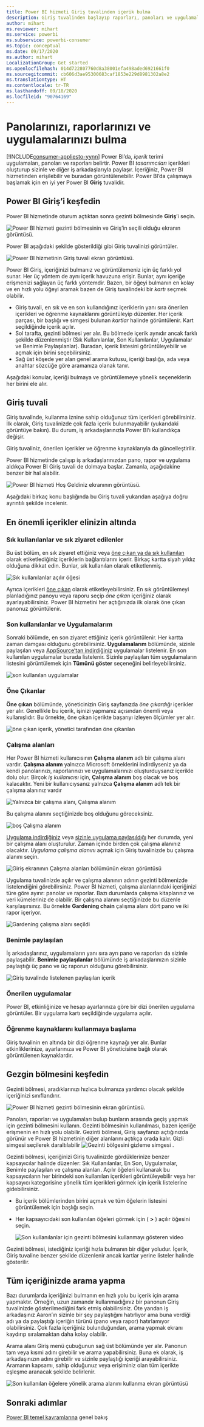 ```yaml
---
title: Power BI hizmeti Giriş tuvalinden içerik bulma
description: Giriş tuvalinden başlayıp raporları, panoları ve uygulamaları bulun ve açın.
author: mihart
ms.reviewer: mihart
ms.service: powerbi
ms.subservice: powerbi-consumer
ms.topic: conceptual
ms.date: 09/17/2020
ms.author: mihart
LocalizationGroup: Get started
ms.openlocfilehash: 014d722807760d8a38001efa498aded6921661f0
ms.sourcegitcommit: cb606d3ae95300683caf1853e229d8981302a8e2
ms.translationtype: HT
ms.contentlocale: tr-TR
ms.lasthandoff: 09/18/2020
ms.locfileid: "90764169"
---
```

# <a name="find-your-dashboards-reports-and-apps"></a>Panolarınızı, raporlarınızı ve uygulamalarınızı bulma

[!INCLUDE[consumer-appliesto-yynn](../includes/consumer-appliesto-yynn.md)]
Power BI’da, *içerik* terimi uygulamaları, panoları ve raporları belirtir. Power BI *tasarımcıları* içerikleri oluşturup sizinle ve diğer iş arkadaşlarıyla paylaşır. İçeriğiniz, Power BI hizmetinden erişilebilir ve buradan görüntülenebilir. Power BI’da çalışmaya başlamak için en iyi yer Power BI **Giriş** tuvalidir.

## <a name="explore-power-bi-home"></a>Power BI Giriş’i keşfedin
Power BI hizmetinde oturum açtıktan sonra gezinti bölmesinde **Giriş**’i seçin. 

![Power BI hizmeti gezinti bölmesinin ve Giriş’in seçili olduğu ekranın görüntüsü.](media/end-user-home/power-bi-select-home.png)


Power BI aşağıdaki şekilde gösterildiği gibi Giriş tuvalinizi görüntüler.
 
![Power BI hizmetinin Giriş tuvali ekran görüntüsü.](media/end-user-home/power-bi-home-canvas.png)

Power BI Giriş, içeriğinizi bulmanız ve görüntülemeniz için üç farklı yol sunar. Her üç yöntem de aynı içerik havuzuna erişir. Bunlar, aynı içeriğe erişmenizi sağlayan üç farklı yöntemdir. Bazen, bir öğeyi bulmanın en kolay ve en hızlı yolu öğeyi aramak bazen de Giriş tuvalindeki bir *kartı* seçmek olabilir.

- Giriş tuvali, en sık ve en son kullandığınız içeriklerin yanı sıra önerilen içerikleri ve öğrenme kaynaklarını görüntüleyip düzenler. Her içerik parçası, bir başlığı ve simgesi bulunan *kartlar* halinde görüntülenir. Kart seçildiğinde içerik açılır.
- Sol tarafta, gezinti bölmesi yer alır. Bu bölmede içerik aynıdır ancak farklı şekilde düzenlenmiştir (Sık Kullanılanlar, Son Kullanılanlar, Uygulamalar ve Benimle Paylaşılanlar). Buradan, içerik listesini görüntüleyebilir ve açmak için birini seçebilirsiniz.
- Sağ üst köşede yer alan genel arama kutusu, içeriği başlığa, ada veya anahtar sözcüğe göre aramanıza olanak tanır.

Aşağıdaki konular, içeriği bulmaya ve görüntülemeye yönelik seçeneklerin her birini ele alır.

## <a name="home-canvas"></a>Giriş tuvali
Giriş tuvalinde, kullanma iznine sahip olduğunuz tüm içerikleri görebilirsiniz. İlk olarak, Giriş tuvalinizde çok fazla içerik bulunmayabilir (yukarıdaki görüntüye bakın). Bu durum, iş arkadaşlarınızla Power BI’ı kullandıkça değişir.

Giriş tuvaliniz, önerilen içerikler ve öğrenme kaynaklarıyla da güncelleştirilir. 
 
Power BI hizmetinde çalışıp iş arkadaşlarınızdan pano, rapor ve uygulama aldıkça Power BI Giriş tuvali de dolmaya başlar. Zamanla, aşağıdakine benzer bir hal alabilir.

![Power BI hizmeti Hoş Geldiniz ekranının görüntüsü.](media/end-user-home/power-bi-home-full.png)

 
Aşağıdaki birkaç konu başlığında bu Giriş tuvali yukarıdan aşağıya doğru ayrıntılı şekilde incelenir.

## <a name="most-important-content-at-your-fingertips"></a>En önemli içerikler elinizin altında

### <a name="favorites-and-frequents"></a>Sık kullanılanlar ve sık ziyaret edilenler
Bu üst bölüm, en sık ziyaret ettiğiniz veya [öne çıkan ya da sık kullanılan](end-user-favorite.md) olarak etiketlediğiniz içeriklerin bağlantılarını içerir. Birkaç kartta siyah yıldız olduğuna dikkat edin. Bunlar, sık kullanılan olarak etiketlenmiş. 

![Sık kullanılanlar açılır öğesi](./media/end-user-home/power-bi-favorites.png)

Ayrıca içerikleri [öne çıkan](end-user-featured.md) olarak etiketleyebilirsiniz. En sık görüntülemeyi planladığınız panoyu veya raporu seçip *öne çıkan* içeriğiniz olarak ayarlayabilirsiniz. Power BI hizmetini her açtığınızda ilk olarak öne çıkan panonuz görüntülenir. 


### <a name="recents-and-my-apps"></a>Son kullanılanlar ve Uygulamalarım
Sonraki bölümde, en son ziyaret ettiğiniz içerik görüntülenir. Her kartta zaman damgası olduğunu görebilirsiniz. **Uygulamalarım** bölümünde, sizinle paylaşılan veya [AppSource’tan indirdiğiniz](end-user-apps.md) uygulamalar listelenir. En son kullanılan uygulamalar burada listelenir. Sizinle paylaşılan tüm uygulamaların listesini görüntülemek için **Tümünü göster** seçeneğini belirleyebilirsiniz.

![son kullanılan uygulamalar](./media/end-user-home/power-bi-recent.png)

### <a name="featured"></a>Öne Çıkanlar
**Öne çıkan** bölümünde, yöneticinizin Giriş sayfanızda *öne çıkardığı* içerikler yer alır. Genellikle bu içerik, işinizi yapmanız açısından önemli veya kullanışlıdır. Bu örnekte, öne çıkan içerikte başarıyı izleyen ölçümler yer alır.


![öne çıkan içerik, yönetici tarafından öne çıkarılan](./media/end-user-home/power-bi-featured.png)

### <a name="workspaces"></a>Çalışma alanları
Her Power BI hizmeti kullanıcısının **Çalışma alanım** adlı bir çalışma alanı vardır. **Çalışma alanım** yalnızca Microsoft örneklerini indirdiyseniz ya da kendi panolarınızı, raporlarınızı ve uygulamalarınızı oluşturduysanız içerikle dolu olur. Birçok *iş kullanıcısı* için, **Çalışma alanım** boş olacak ve boş kalacaktır. Yeni bir kullanıcıysanız yalnızca **Çalışma alanım** adlı tek bir çalışma alanınız vardır 

![Yalnızca bir çalışma alanı, Çalışma alanım](./media/end-user-home/power-bi-one-workspace.png)

Bu çalışma alanını seçtiğinizde boş olduğunu göreceksiniz.

![boş Çalışma alanım](./media/end-user-home/power-bi-empty-workspace.png)

[Uygulama indirdiğiniz](end-user-app-marketing.md) veya [sizinle uygulama paylaşıldığı](end-user-apps.md) her durumda, yeni bir çalışma alanı oluşturulur. Zaman içinde birden çok çalışma alanınız olacaktır. *Uygulama çalışma alanını* açmak için Giriş tuvalinizde bu çalışma alanını seçin. 

![Giriş ekranının Çalışma alanları bölümünün ekran görüntüsü](./media/end-user-home/power-bi-workspace-more.png)

Uygulama tuvalinizde açılır ve çalışma alanının adının gezinti bölmenizde listelendiğini görebilirsiniz. Power BI hizmeti, çalışma alanlarındaki içeriğinizi türe göre ayırır: panolar ve raporlar. Bazı durumlarda çalışma kitaplarınız ve veri kümeleriniz de olabilir. Bir çalışma alanını seçtiğinizde bu düzenle karşılaşırsınız. Bu örnekte **Gardening chain** çalışma alanı dört pano ve iki rapor içeriyor.

![Gardening çalışma alanı seçildi](./media/end-user-home/power-bi-search-workspace.png)

### <a name="shared-with-me"></a>Benimle paylaşılan
İş arkadaşlarınız, uygulamaların yanı sıra ayrı pano ve raporları da sizinle paylaşabilir. **Benimle paylaşılanlar** bölümünde iş arkadaşlarınızın sizinle paylaştığı üç pano ve üç raporun olduğunu görebilirsiniz.

![Giriş tuvalinde listelenen paylaşılan içerik](./media/end-user-home/power-bi-shared.png)

### <a name="recommended-apps"></a>Önerilen uygulamalar
Power BI, etkinliğinize ve hesap ayarlarınıza göre bir dizi önerilen uygulama görüntüler. Bir uygulama kartı seçildiğinde uygulama açılır.
 
### <a name="getting-started-learning-resources"></a>Öğrenme kaynaklarını kullanmaya başlama
Giriş tuvalinin en altında bir dizi öğrenme kaynağı yer alır. Bunlar etkinliklerinize, ayarlarınıza ve Power BI yöneticisine bağlı olarak görüntülenen kaynaklardır. 
 
## <a name="explore-the-nav-pane"></a>Gezgin bölmesini keşfedin

Gezinti bölmesi, aradıklarınızı hızlıca bulmanıza yardımcı olacak şekilde içeriğinizi sınıflandırır.  

![Power BI hizmeti gezinti bölmesinin ekran görüntüsü.](media/end-user-home/power-bi-nav.png)


Panoları, raporları ve uygulamaları bulup bunların arasında geçiş yapmak için gezinti bölmesini kullanın. Gezinti bölmesinin kullanılması, bazen içeriğe erişmenin en hızlı yolu olabilir. Gezinti bölmesi, Giriş sayfanızı açtığınızda görünür ve Power BI hizmetinin diğer alanlarını açtıkça orada kalır. Gizli simgesi seçilerek daraltılabilir ![Gezinti bölgesini gizleme simgesi](media/end-user-home/power-bi-hide.png) .
  
Gezinti bölmesi, içeriğinizi Giriş tuvalinizde gördüklerinize benzer kapsayıcılar halinde düzenler: Sık Kullanılanlar, En Son, Uygulamalar, Benimle paylaşılan ve çalışma alanları. Açılır öğeleri kullanarak bu kapsayıcıların her birindeki son kullanılan içerikleri görüntüleyebilir veya her kapsayıcı kategorisine yönelik tüm içerikleri görmek için içerik listelerine gidebilirsiniz.
 
- Bu içerik bölümlerinden birini açmak ve tüm öğelerin listesini görüntülemek için başlığı seçin.
- Her kapsayıcıdaki son kullanılan öğeleri görmek için ( **>** ) açılır öğesini seçin.

    ![Son kullanılanlar için gezinti bölmesini kullanmayı gösteren video](media/end-user-home/power-bi-nav-bar.gif)

 
Gezinti bölmesi, istediğiniz içeriği hızla bulmanın bir diğer yoludur. İçerik, Giriş tuvaline benzer şekilde düzenlenir ancak kartlar yerine listeler halinde gösterilir. 

## <a name="search-all-of-your-content"></a>Tüm içeriğinizde arama yapma
Bazı durumlarda içeriğinizi bulmanın en hızlı yolu bu içerik için arama yapmaktır. Örneğin, uzun zamandır kullanmadığınız bir panonun Giriş tuvalinizde gösterilmediğini fark etmiş olabilirsiniz. Öte yandan iş arkadaşınız Aaron’ın sizinle bir şey paylaştığını hatırlıyor ama buna verdiği adı ya da paylaştığı içeriğin türünü (pano veya rapor) hatırlamıyor olabilirsiniz. Çok fazla içeriğiniz bulunduğundan, arama yapmak ekranı kaydırıp sıralamaktan daha kolay olabilir. 
 
Arama alanı Giriş menü çubuğunun sağ üst bölümünde yer alır. Panonun tam veya kısmi adını girebilir ve arama yapabilirsiniz. Buna ek olarak, iş arkadaşınızın adını girebilir ve sizinle paylaştığı içeriği arayabilirsiniz. Aramanın kapsamı, sahip olduğunuz veya erişiminiz olan tüm içerikte eşleşme aranacak şekilde belirlenir.

![Son kullanılan öğelere yönelik arama alanını kullanma ekran görüntüsü](media/end-user-home/power-bi-search-field.png)

## <a name="next-steps"></a>Sonraki adımlar
[Power BI temel kavramlarına](end-user-basic-concepts.md) genel bakış
